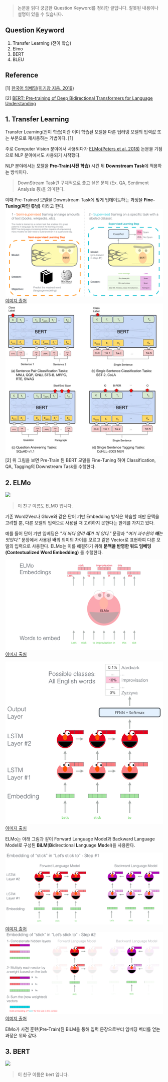 > 논문을 읽다 궁금한 Question Keyword를 정리한 글입니다. 잘못된 내용이나 설명이 있을 수 있습니다.

## Question Keyword

1. Transfer Learning (전이 학습)
2. Elmo
3. BERT
4. BLEU

## Reference

[1] [한국어 임베딩(이기창 지음, 2019)](https://ratsgo.github.io/natural%20language%20processing/2019/09/12/embedding/)

[2] [BERT: Pre-training of Deep Bidirectional Transformers for Language Understanding](https://arxiv.org/abs/1810.04805)

## 1. Transfer Learning

Transfer Learning(전이 학습)이란 이미 학습된 모델을 다른 딥러넹 모델의 입력값 또는 부분으로 재사용하는 기법이다. [1]

주로 Computer Vision 분야에서 사용되다가 [ELMo(Peters et al. 2018)](https://arxiv.org/abs/1802.05365) 논문을 기점으로 NLP 분야에서도 사용되기 시작했다.

NLP 분야에서는 모델을 **Pre-Train(사전 학습)** 시킨 뒤 **Downstream Task**에 적용하는 방식이다.

> DownStream Task란 구체적으로 풀고 싶은 문제 (Ex. QA, Sentiment Analysis 등)을 의미한다.

이때 Pre-Trained 모델을 Downstream Task에 맞게 업데이트하는 과정을 **Fine-Tuning(파인 튜닝)** 이라고 한다.
![](./image/20-09-2/image2.png)
[이미지 출처](http://jalammar.github.io/illustrated-bert/)
![](./image/20-09-2/image1.jpg)
[2] 위 그림을 보면 Pre-Train 된 BERT 모델을 Fine-Tuning 하여 Classification, QA, Tagging의 Downstream Task를 수행한다.

## 2. ELMo

![](https://scontent-ssn1-1.xx.fbcdn.net/v/t1.0-9/106469984_10157115481980264_3083667962562124016_n.jpg?_nc_cat=103&_nc_sid=09cbfe&_nc_eui2=AeH1lcoasKAKHGBkjciivP4hOS9x23MS2xc5L3HbcxLbF4U_4G3kqZQDW16xB6R9RsBIjJAsF7z0HZM1X5QIwCsV&_nc_ohc=QHTy_c3kQ6MAX9zHa_P&_nc_ht=scontent-ssn1-1.xx&oh=9673560e2e0469d8f81fd67d2cc2393f&oe=5F84E99A)

> 이 친구 이름도 ELMO 입니다.

기존 Word2Vec나 Glove와 같은 단어 기반 Embedding 방식은 학습할 때만 문맥을 고려할 뿐, 다른 모델의 입력으로 사용될 때 고려하지 못한다는 한계를 가지고 있다.

예를 들어 단어 기반 임베딩은 _"저 바다 멀리 **배**가 떠 있다."_ 문장과 _"여기 과수원의 **배**는 맛있다."_ 문장에서 사용된 **배**의 의미의 차이를 모르고 같은 Vector로 표현하여 다른 모델의 입력으로 사용한다. ELMo는 이를 해결하기 위해 **문맥을 반영한 워드 임베딩(Contextualized Word Embedding)** 를 수행한다.

![](./image/20-09-2/image3.png)
[이미지 출처](http://jalammar.github.io/illustrated-bert/)

![](./image/20-09-2/image4.png)
[이미지 출처](http://jalammar.github.io/illustrated-bert/)

ELMo는 아래 그림과 같이 Forward Language Model과 Backward Language Model로 구성된 **BiLM**(**B**idirectional **L**anguage **Mo**del)을 사용한다.

![](./image/20-09-2/image5.png)
[이미지 출처](http://jalammar.github.io/illustrated-bert/)
![](./image/20-09-2/image6.png)
[이미지 출처](http://jalammar.github.io/illustrated-bert/)

ElMo가 사전 훈련(Pre-Train)된 BiLM을 통해 입력 문장으로부터 임베딩 벡터를 얻는 과정은 위와 같다.

## 3. BERT

![](https://lh3.googleusercontent.com/proxy/LLev2e8rOzpFG1HRlS3IyjugdygyRn4ydsZKTxr0OuoOAujSGvdkecVhP9C7MsdzI4Enjsohp7bj9OuPC5zJ0zSFee9mPWnp1ytT3L8Hew2oCLbEql5jxD6IUK4kkuc)

> 이 친구 이름은 bert 입니다.
